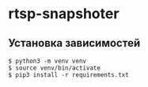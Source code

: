 # rtsp-snapshoter

## Установка зависимостей

```shell script
$ python3 -m venv venv
$ source venv/bin/activate
$ pip3 install -r requirements.txt
```

